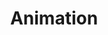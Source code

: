 ---
title: Animation
excerpt: Adding quality motion graphics or doing a full animated project will raise the quality level of your content.
description: For some of you, filming your own footage or a subscription isn't the right thing for your right now. 2D animation graphics is a great way to keep eyes intrigued and tell an effective story. Our 2D animation process is simple but animation is far from a simple process. Before we can talk about the right package you should consider, you need to figure out the level of complexity you'd like in your animation. Look at the animation below to get a sense of what we mean.
button: Packages
video: ../../src/assets/videos/microscope.mov
vidtype: video/mp4
bgImage: ../../src/images/peopleComputer.jpg
bgImageAlt: Two people looking at a laptop
draft: false
---